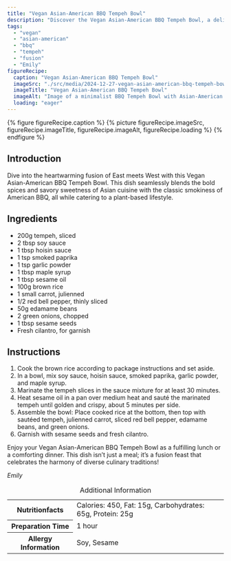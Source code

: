 ```yaml
---
title: "Vegan Asian-American BBQ Tempeh Bowl"
description: "Discover the Vegan Asian-American BBQ Tempeh Bowl, a delightful fusion of bold Asian flavors and classic American BBQ, all in a vegan-friendly recipe."
tags:
  - "vegan"
  - "asian-american"
  - "bbq"
  - "tempeh"
  - "fusion"
  - "Emily"
figureRecipe: 
  caption: "Vegan Asian-American BBQ Tempeh Bowl"
  imageSrc: "./src/media/2024-12-27-vegan-asian-american-bbq-tempeh-bowl-4021.png"
  imageTitle: "Vegan Asian-American BBQ Tempeh Bowl"
  imageAlt: "Image of a minimalist BBQ Tempeh Bowl with Asian-American influences, featuring marinated tempeh on brown rice with colorful vegetables, garnished with sesame seeds and cilantro, in natural light."
  loading: "eager"
---
```


{% figure figureRecipe.caption %}
{% picture figureRecipe.imageSrc, figureRecipe.imageTitle, figureRecipe.imageAlt, figureRecipe.loading %}
{% endfigure %}

## Introduction

Dive into the heartwarming fusion of East meets West with this Vegan Asian-American BBQ Tempeh Bowl. This dish seamlessly blends the bold spices and savory sweetness of Asian cuisine with the classic smokiness of American BBQ, all while catering to a plant-based lifestyle.

## Ingredients

* 200g tempeh, sliced
* 2 tbsp soy sauce
* 1 tbsp hoisin sauce
* 1 tsp smoked paprika
* 1 tsp garlic powder
* 1 tbsp maple syrup
* 1 tbsp sesame oil
* 100g brown rice
* 1 small carrot, julienned
* 1/2 red bell pepper, thinly sliced
* 50g edamame beans
* 2 green onions, chopped
* 1 tbsp sesame seeds
* Fresh cilantro, for garnish

## Instructions

1. Cook the brown rice according to package instructions and set aside.
2. In a bowl, mix soy sauce, hoisin sauce, smoked paprika, garlic powder, and maple syrup.
3. Marinate the tempeh slices in the sauce mixture for at least 30 minutes.
4. Heat sesame oil in a pan over medium heat and sauté the marinated tempeh until golden and crispy, about 5 minutes per side.
5. Assemble the bowl: Place cooked rice at the bottom, then top with sautéed tempeh, julienned carrot, sliced red bell pepper, edamame beans, and green onions.
6. Garnish with sesame seeds and fresh cilantro.

Enjoy your Vegan Asian-American BBQ Tempeh Bowl as a fulfilling lunch or a comforting dinner. This dish isn’t just a meal; it’s a fusion feast that celebrates the harmony of diverse culinary traditions!

*Emily*

<table><caption class='sr-only'>Additional Information</caption><tr><th>Nutritionfacts</th><td>Calories: 450, Fat: 15g, Carbohydrates: 65g, Protein: 25g&nbsp;</td></tr><tr><th>Preparation Time</th><td>1 hour&nbsp;</td></tr><tr><th>Allergy Information</th><td>Soy, Sesame&nbsp;</td></tr></table>

